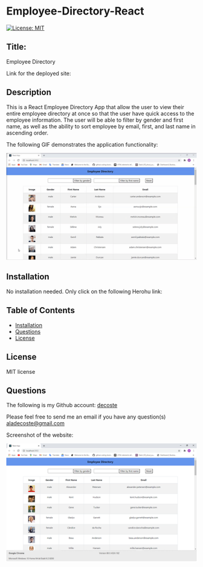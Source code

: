 # Employee-Directory-React

[![License: MIT](https://img.shields.io/badge/License-MIT-yellow.svg)](https://opensource.org/licenses/MIT)

## Title:
Employee Directory

Link for the deployed site: 

## Description
This is a React Employee Directory App that allow the user to view their entire employee directory at once so that the user have quick access to the employee information.  The user will be able to filter by gender and first name, as well as the ability to sort employee by email, first, and last name in ascending order.
 

The following GIF demonstrates the application functionality:

![Employee Directory](./client/public/assets/images/employee-dir.gif)

## Installation
No installation needed.  Only click on the following Herohu link:




## Table of Contents
  * [Installation](#installation)
  * [Questions](#questions)
  * [License](#license)


## License
MIT license

## Questions
The following is my Github account:
[decoste](https://github.com/decoste)

Please feel free to send me an email if you have any question(s) aladecoste@gmail.com


Screenshot of the website:

![one](./client/public/assets/images/screenShot.png)

